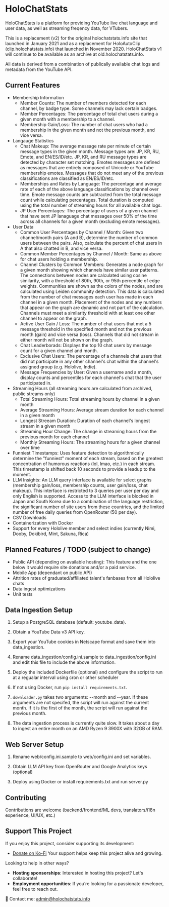 # HoloChatStats

HoloChatStats is a platform for providing YouTube live chat language and user data, as well as streaming freqency data, for VTubers.

This is a replacement (v2) for the original holochatstats.info site that launched in January 2021 and as a replacement for HoloAutoClip (clip.holochatstats.info) that launched in November 2020.
HoloChatStats v1 will continue to be available as an archive at old.holochatstats.info.

All data is derived from a combination of publically available chat logs and metadata from the YouTube API.

## Current Features
* Membership Information
    * Member Counts: The number of members detected for each channel, by badge type. Some channels may lack certain badges. 
    * Member Percentages: The percentage of total chat users during a given month with a membership to a channel.
    * Membership Gain/Loss: The number of chat users who had a membership in the given month and not the previous month, and vice versa.
* Langauge Statistics
    * Chat Makeup: The average message rate per minute of certain message types in the given month. Message types are: JP, KR, RU, Emote, and EN/ES/ID/etc.
    JP, KR, and RU message types are detected by character set matching. Emotes messages are defined as messages that are entirely composed of Unicode or YouTube membership emotes.
    Messages that do not meet any of the previous classifications are classified as EN/ES/ID/etc.
    * Memberships and Rates by Language: The percentage and average rate of each of the above language classifications by channel over time. Emote message counts are subtracted from the
    total message count while calculating percentages. Total duration is computed using the total number of streaming hours for all available chat logs.
    * JP User Percentages: The percentage of users of a given channel that have sent JP lanaguage chat messages over 50% of the time across all channels for a given month (excluding emote messages).
* User Data
    * Common User Percentages by Channel / Month: Given two channel/month pairs (A and B), determine the number of common users between the pairs. Also, calculate the percent of chat users in A that
    also chatted in B, and vice versa.
    * Common Member Percentages by Channel / Month: Same as above for chat users holding a membership.
    * Channel Clusters by Common Members: Generates a node graph for a given month showing which channels have similar user patterns. The connections between nodes are calculated using cosine similarity, 
    with a threshold of 80th, 90th, or 95th percentile of edge weights. Communities are shown as the colors of the nodes, and are calculated using Leiden community detection. This data is calculated from the number of chat messages each user has made 
    in each channel in a given month. Placement of the nodes and any numbers that appear on the graph are dynamic and not part of the calculation. Channels must meet a similarity threshold with at least one other channel to appear on the graph.
    * Active User Gain / Loss: The number of chat users that met a 5 message threshold in the specified month and not the previous month (gain) and vice versa (loss). Channels that did not stream in either month 
    will not be shown on the graph.
    * Chat Leaderborads: Displays the top 10 chat users by message count for a given channel and month.
    * Exclusive Chat Users: The percentage of a channels chat users that did not participate in any other channel's chat within the channel's assigned group (e.g. Hololive, Indie). 
    * Message Frequencies by User: Given a username and a month, display counts and percentiles for each channel's chat that the user participated in.
* Streaming Hours (all streaming hours are calculated from archived, public streams only)
    * Total Streaming Hours: Total streaming hours by channel in a given month
    * Average Streaming Hours: Average stream duration for each channel in a given month
    * Longest Streeam Duration: Duration of each channel's longest stream in a given month
    * Streaming Hour Change: The change in streaming hours from the previous month for each channel
    * Monthly Streaming Hours: The streaming hours for a given channel over time
* Funniest Timestamps: Uses feature detection to algorithmically determine the "funniest" moment of each stream, based on the greatest concentration of humorous reactions (lol, lmao, etc.) in each stream. This timestamp is shifted back 10 seconds to provide a leadup to the moment. 
* LLM Insights: An LLM query interface is available for select graphs (membership gain/loss, membership counts, user gain/loss, chat makeup). This interface is restricted to 3 queries per user per day and only 
English is supported. Access to the LLM interface is blocked in Japan and South Korea due to a combination of the language restriction, the significant number of site users from these countries, and the limited 
number of free daily queries from OpenRouter (50 per day).
* CSV Downloads
* Containerization with Docker
* Support for every Hololive member and select indies (currently Nimi, Dooby, Dokibird, Mint, Sakuna, Rica)

## Planned Features / TODO (subject to change)

* Public API (depending on available hosting): This feature and the one below it would require site donations and/or a paid service.
* Mobile App (dependant on public API)
* Attrition rates of graduated/affiliated talent's fanbases from all Hololive chats
* Data ingest optimizations
* Unit tests

## Data Ingestion Setup

1. Setup a PostgreSQL database (default: youtube_data).

2. Obtain a YouTube Data v3 API key.

3. Export your YouTube cookies in Netscape format and save them into data_ingestion.

4. Rename data_ingestion/config.ini.sample to data_ingestion/config.ini and edit this file to include the above information.

5. Deploy the included Dockerfile (optional) and configure the script to run at a regualar interval using cron or other scheduler

6. If not using Docker, run `pip install requirements.txt`.

7. `downloader.py` takes two arguments: --month and --year. If these arguments are not specifed, the script will run against the current month. If it is the first of the month, 
the script will run against the previous month.

8. The data ingestion process is currently quite slow. It takes about a day to ingest an entire month on an AMD Ryzen 9 3900X with 32GB of RAM.

## Web Server Setup

1. Rename web/config.ini.sample to web/config.ini and set variables.

2. Obtain LLM API key from OpenRouter and Google Analytics keys (optional)

3. Deploy using Docker or install requirements.txt and run server.py

## Contributing 
Contributions are welcome (backend/frontend/ML devs, translators/i18n experience, UI/UX, etc.)

## Support This Project

If you enjoy this project, consider supporting its development:

-  [Donate on Ko-Fi](https://ko-fi.com/holochatstats)  Your support helps keep this project alive and growing.

Looking to help in other ways?  
- **Hosting sponsorships**: Interested in hosting this project? Let's collaborate!  
- **Employment opportunities**: If you’re looking for a passionate developer, feel free to reach out.

📧 Contact me: [admin@holochatstats.info](mailto:admin@holochatstats.info)
